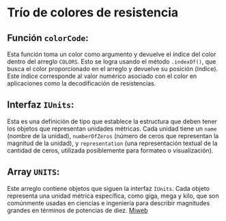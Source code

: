 # Trío de colores de resistencia
## Función `colorCode`:
Esta función toma un color como argumento y devuelve el índice del color dentro del arreglo `COLORS`. Esto se logra usando el método `.indexOf()`, que busca el color proporcionado en el arreglo y devuelve su posición (índice). Este índice corresponde al valor numérico asociado con el color en aplicaciones como la decodificación de resistencias.

## Interfaz `IUnits`:
Esta es una definición de tipo que establece la estructura que deben tener los objetos que representan unidades métricas. Cada unidad tiene un `name` (nombre de la unidad), `numberOfZeros` (número de ceros que representan la magnitud de la unidad), y `representation` (una representación textual de la cantidad de ceros, utilizada posiblemente para formateo o visualización).

## Array `UNITS`:
Este arreglo contiene objetos que siguen la interfaz `IUnits`. Cada objeto representa una unidad métrica específica, como giga, mega y kilo, que son comúnmente usadas en ciencias e ingeniería para describir magnitudes grandes en términos de potencias de diez.
[Miweb](https://youtu.be/o0NlROAUyf4)